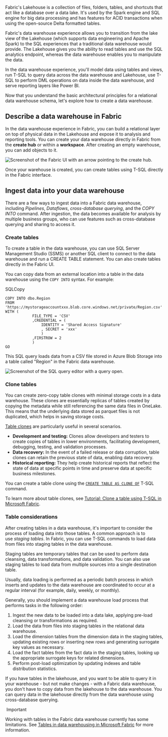 
Fabric's Lakehouse is a collection of files, folders, tables, and shortcuts that act like a database over a data lake. It's used by the Spark engine and SQL engine for big data processing and has features for ACID transactions when using the open-source Delta formatted tables.

Fabric's data warehouse experience allows you to transition from the lake view of the Lakehouse (which supports data engineering and Apache Spark) to the SQL experiences that a traditional data warehouse would provide. The Lakehouse gives you the ability to read tables and use the SQL analytics endpoint, whereas the data warehouse enables you to manipulate the data.

In the data warehouse experience, you'll model data using tables and views, run T-SQL to query data across the data warehouse and Lakehouse, use T-SQL to perform DML operations on data inside the data warehouse, and serve reporting layers like Power BI.

Now that you understand the basic architectural principles for a relational data warehouse schema, let's explore how to create a data warehouse.

## Describe a data warehouse in Fabric

In the data warehouse experience in Fabric, you can build a relational layer on top of physical data in the Lakehouse and expose it to analysis and reporting tools. You can create your data warehouse directly in Fabric from the **create hub** or within a **workspace**. After creating an empty warehouse, you can add objects to it.

![Screenshot of the Fabric UI with an arrow pointing to the create hub.](https://learn.microsoft.com/en-us/training/wwl/get-started-data-warehouse/media/create-data-warehouse.png)

Once your warehouse is created, you can create tables using T-SQL directly in the Fabric interface.

## Ingest data into your data warehouse

There are a few ways to ingest data into a Fabric data warehouse, including _Pipelines_, _Dataflows_, _cross-database querying_, and the _COPY INTO_ command. After ingestion, the data becomes available for analysis by multiple business groups, who can use features such as cross-database querying and sharing to access it.

### Create tables

To create a table in the data warehouse, you can use SQL Server Management Studio (SSMS) or another SQL client to connect to the data warehouse and run a CREATE TABLE statement. You can also create tables directly in the Fabric UI.

You can copy data from an external location into a table in the data warehouse using the `COPY INTO` syntax. For example:

SQLCopy

```
COPY INTO dbo.Region 
FROM 'https://mystorageaccountxxx.blob.core.windows.net/private/Region.csv' WITH ( 
            FILE_TYPE = 'CSV'
            ,CREDENTIAL = ( 
                IDENTITY = 'Shared Access Signature'
                , SECRET = 'xxx'
                )
            ,FIRSTROW = 2
            )
GO
```

This SQL query loads data from a CSV file stored in Azure Blob Storage into a table called "Region" in the Fabric data warehouse.

![Screenshot of the SQL query editor with a query open.](https://learn.microsoft.com/en-us/training/wwl/get-started-data-warehouse/media/create-table-manual.png)

### Clone tables

You can create zero-copy table clones with minimal storage costs in a data warehouse. These clones are essentially replicas of tables created by copying the metadata while still referencing the same data files in OneLake. This means that the underlying data stored as parquet files is not duplicated, which helps in saving storage costs.

[Table clones](https://learn.microsoft.com/en-us/fabric/data-warehouse/clone-table) are particularly useful in several scenarios.

- **Development and testing:** Clones allow developers and testers to create copies of tables in lower environments, facilitating development, debugging, testing, and validation processes.
- **Data recovery:** In the event of a failed release or data corruption, table clones can retain the previous state of data, enabling data recovery.
- **Historical reporting:** They help create historical reports that reflect the state of data at specific points in time and preserve data at specific business milestones.

You can create a table clone using the [`CREATE TABLE AS CLONE OF`](https://learn.microsoft.com/en-us/sql/t-sql/statements/create-table-as-clone-of-transact-sql) T-SQL command.

To learn more about table clones, see [Tutorial: Clone a table using T-SQL in Microsoft Fabric](https://learn.microsoft.com/en-us/fabric/data-warehouse/tutorial-clone-table).

### Table considerations

After creating tables in a data warehouse, it's important to consider the process of loading data into those tables. A common approach is to use _staging tables_. In Fabric, you can use T-SQL commands to load data from files into staging tables in the data warehouse.

Staging tables are temporary tables that can be used to perform data cleansing, data transformations, and data validation. You can also use staging tables to load data from multiple sources into a single destination table.

Usually, data loading is performed as a periodic batch process in which inserts and updates to the data warehouse are coordinated to occur at a regular interval (for example, daily, weekly, or monthly).

Generally, you should implement a data warehouse load process that performs tasks in the following order:

1. Ingest the new data to be loaded into a data lake, applying pre-load cleansing or transformations as required.
2. Load the data from files into staging tables in the relational data warehouse.
3. Load the dimension tables from the dimension data in the staging tables, updating existing rows or inserting new rows and generating surrogate key values as necessary.
4. Load the fact tables from the fact data in the staging tables, looking up the appropriate surrogate keys for related dimensions.
5. Perform post-load optimization by updating indexes and table distribution statistics.

If you have tables in the lakehouse, and you want to be able to query it in your warehouse - but not make changes - with a Fabric data warehouse, you don't have to copy data from the lakehouse to the data warehouse. You can query data in the lakehouse directly from the data warehouse using cross-database querying.

 Important

Working with tables in the Fabric data warehouse currently has some limitations. See [Tables in data warehousing in Microsoft Fabric](https://learn.microsoft.com/en-us/fabric/data-warehouse/tables) for more information.


